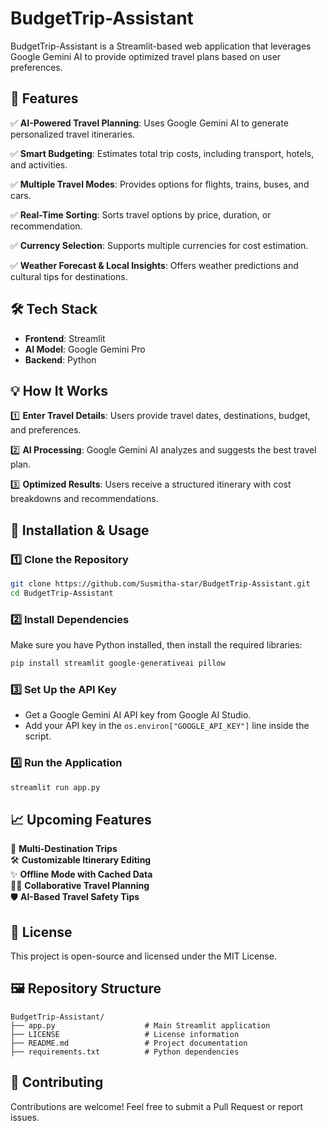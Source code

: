 # BudgetTrip-Assistant

BudgetTrip-Assistant is a Streamlit-based web application that leverages Google Gemini AI to provide optimized travel plans based on user preferences.

## 🚀 Features

✅ **AI-Powered Travel Planning**: Uses Google Gemini AI to generate personalized travel itineraries.

✅ **Smart Budgeting**: Estimates total trip costs, including transport, hotels, and activities.

✅ **Multiple Travel Modes**: Provides options for flights, trains, buses, and cars.

✅ **Real-Time Sorting**: Sorts travel options by price, duration, or recommendation.

✅ **Currency Selection**: Supports multiple currencies for cost estimation.

✅ **Weather Forecast & Local Insights**: Offers weather predictions and cultural tips for destinations.

## 🛠️ Tech Stack

- **Frontend**: Streamlit
- **AI Model**: Google Gemini Pro
- **Backend**: Python

## 💡 How It Works

1️⃣ **Enter Travel Details**: Users provide travel dates, destinations, budget, and preferences.

2️⃣ **AI Processing**: Google Gemini AI analyzes and suggests the best travel plan.

3️⃣ **Optimized Results**: Users receive a structured itinerary with cost breakdowns and recommendations.

## 🚀 Installation & Usage

### 1️⃣ Clone the Repository
```sh
git clone https://github.com/Susmitha-star/BudgetTrip-Assistant.git
cd BudgetTrip-Assistant
```

### 2️⃣ Install Dependencies
Make sure you have Python installed, then install the required libraries:
```sh
pip install streamlit google-generativeai pillow
```

### 3️⃣ Set Up the API Key
- Get a Google Gemini AI API key from Google AI Studio.
- Add your API key in the `os.environ["GOOGLE_API_KEY"]` line inside the script.

### 4️⃣ Run the Application
```sh
streamlit run app.py
```

## 📈 Upcoming Features

🌟 **Multi-Destination Trips**  
🛠️ **Customizable Itinerary Editing**  
✨ **Offline Mode with Cached Data**  
👨‍💻 **Collaborative Travel Planning**  
🛡️ **AI-Based Travel Safety Tips**  

## 📜 License

This project is open-source and licensed under the MIT License.

## 🖼️ Repository Structure
```
BudgetTrip-Assistant/
├── app.py                    # Main Streamlit application  
├── LICENSE                   # License information  
├── README.md                 # Project documentation  
├── requirements.txt          # Python dependencies  
```

## 🤝 Contributing

Contributions are welcome! Feel free to submit a Pull Request or report issues.
